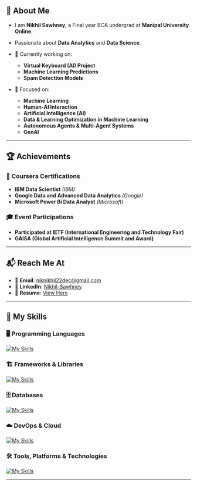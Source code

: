 ## 🧠 About Me  
- I am **Nikhil Sawhney**, a Final year BCA undergrad at **Manipal University Online**.  
- Passionate about **Data Analytics** and **Data Science**.  
- 🚀 Currently working on:  
  - **Virtual Keyboard (AI) Project**  
  - **Machine Learning Predictions**  
  - **Spam Detection Models**  

- 🔬 Focused on:  
  - **Machine Learning**  
  - **Human-AI Interaction**  
  - **Artificial Intelligence (AI)**  
  - **Data & Learning Optimization in Machine Learning**  
  - **Autonomous Agents & Multi-Agent Systems**  
  - **GenAI**  

---

## 🏆 Achievements  

### 🚀 Coursera Certifications  
- **IBM Data Scientist** *(IBM)*  
- **Google Data and Advanced Data Analytics** *(Google)*  
- **Microsoft Power Bi Data Analyst** *(Microsoft)*  

### 🎓 Event Participations  
- **Participated at IETF (International Engineering and Technology Fair)**  
- **GAISA (Global Artificial Intelligence Summit and Award)**  


---

## 📬 Reach Me At  
- 📧 **Email**: niknikhil22dec@gmail.com  
- 💼 **LinkedIn**: [Nikhil-Sawhney](www.linkedin.com/in/nikhil-sawhney-3661661a7)  
- 📄 **Resume**: [View Here](https://drive.google.com/file/d/1tBpljVY60nBDlJIaRSqsemSnZCTziArn/view?usp=drive_link)  

---

## 🚀 My Skills

### 🖥️ Programming Languages
[![My Skills](https://skillicons.dev/icons?i=py,matlab,bash)](https://skillicons.dev)

### 🏗️ Frameworks & Libraries
[![My Skills](https://skillicons.dev/icons?i=pytorch,sklearn,opencv,django,redux)](https://skillicons.dev)

### 🗄️ Databases
[![My Skills](https://skillicons.dev/icons?i=mysql,sqlite,mongodb)](https://skillicons.dev)

### ☁️ DevOps & Cloud
[![My Skills](https://skillicons.dev/icons?i=kubernetes,aws)](https://skillicons.dev)

### 🛠️ Tools, Platforms & Technologies
[![My Skills](https://skillicons.dev/icons?i=git,github,gitlab,raspberrypi,anaconda,vscode,visualstudio,pycharm,wasm,arduino)](https://skillicons.dev)

---
